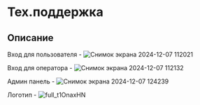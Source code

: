 # Тех.поддержка
## Описание
Вход для пользователя - ![Снимок экрана 2024-12-07 112021](https://github.com/user-attachments/assets/e7957e04-3523-41f8-9e70-89d69d522a29)

Вход для оператора - ![Снимок экрана 2024-12-07 112132](https://github.com/user-attachments/assets/39518cb1-5b65-46d4-a5ac-179630e7ce63)

Админ панель - ![Снимок экрана 2024-12-07 124239](https://github.com/user-attachments/assets/4a0662a8-3a64-4ae9-b403-0d1bd2c73f51)

Логотип - ![full_t1OnaxHN](https://github.com/user-attachments/assets/b4efdc4b-03d2-4c9b-812d-eb9a82eef134)
